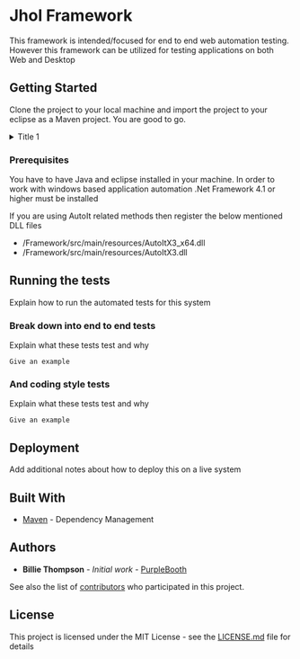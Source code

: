 # Jhol Framework

This framework is intended/focused for end to end web automation testing. However this framework can be utilized for testing applications on both Web and Desktop

## Getting Started

Clone the project to your local machine and import the project to your eclipse as a Maven project. You are good to go.

<details>
	<summary>Title 1</summary>
    <p>Content 1 Content 1 Content 1 Content 1 Content 1</p>
</details>
	

### Prerequisites

You have to have Java and eclipse installed in your machine. 
In order to work with windows based application automation .Net Framework 4.1 or higher must be installed

If you are using AutoIt related methods then register the below mentioned DLL files
* /Framework/src/main/resources/AutoItX3_x64.dll
* /Framework/src/main/resources/AutoItX3.dll
	

## Running the tests

Explain how to run the automated tests for this system

### Break down into end to end tests

Explain what these tests test and why

```
Give an example
```

### And coding style tests

Explain what these tests test and why

```
Give an example
```

## Deployment

Add additional notes about how to deploy this on a live system

## Built With

* [Maven](https://maven.apache.org/) - Dependency Management 

## Authors

* **Billie Thompson** - *Initial work* - [PurpleBooth](https://github.com/PurpleBooth)

See also the list of [contributors](https://github.com/your/project/contributors) who participated in this project.

## License

This project is licensed under the MIT License - see the [LICENSE.md](LICENSE.md) file for details


